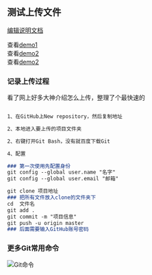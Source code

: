 ## 测试上传文件

 [编辑说明文档](https://github.com/364/Test-demo/edit/master/README.md) 
 
 查看[demo1]()  
 查看[demo2]()  
 查看[demo2]()  
 

### 记录上传过程

看了网上好多大神介绍怎么上传，整理了个最快速的

```markdown

1、在GitHub上New repository，然后复制地址

2、本地进入要上传的项目文件夹

2、右键打开Git Bash，没有就百度下载Git

4、配置

### 第一次使用先配置身份
git config --global user.name "名字"
git config --global user.email "邮箱"

git clone 项目地址
### 把所有文件放入clone的文件夹下
cd  文件名
git add . 
git commit -m "项目信息"
git push -u origin master 
### 后面需要输入GitHub账号密码

```
### 更多Git常用命令
![Git命令]()

